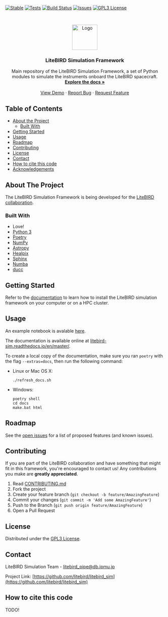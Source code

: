 <!--
Template taken from https://github.com/othneildrew/Best-README-Template

*** To avoid retyping too much info. Do a search and replace for the following:
*** github_username, repo, twitter_handle, email
-->


<!-- PROJECT SHIELDS -->
<!--
*** I'm using markdown "reference style" links for readability.
*** Reference links are enclosed in brackets [ ] instead of parentheses ( ).
*** See the bottom of this document for the declaration of the reference variables
*** for contributors-url, forks-url, etc. This is an optional, concise syntax you may use.
*** https://www.markdownguide.org/basic-syntax/#reference-style-links
-->
[![Stable](https://img.shields.io/badge/docs-stable-blue.svg)](https://litebird-sim.readthedocs.io/en/master/)
[![Tests](https://github.com/litebird/litebird_sim/workflows/Tests/badge.svg?branch=master&event=push)](https://github.com/litebird/litebird_sim/actions?query=workflow%3ATests+branch%3Amaster)
[![Build Status](https://ci.appveyor.com/api/projects/status/github/litebird/litebird-sim?svg=true)](https://ci.appveyor.com/project/litebird/litebird-sim)
[![Issues][issues-shield]][issues-url]
[![GPL3 License][license-shield]][license-url]


<!-- PROJECT LOGO -->
<br />
<p align="center">
  <a href="https://github.com/litebird/litebird_sim">
    <img src="images/logo.png" alt="Logo" width="80" height="80">
  </a>

  <h3 align="center">LiteBIRD Simulation Framework</h3>

  <p align="center">
    Main repository of the LiteBIRD Simulation Framework, a set of Python modules to simulate the instruments onboard the LiteBIRD spacecraft.
    <br />
    <a href="https://litebird-sim.readthedocs.io/en/master/"><strong>Explore the docs »</strong></a>
    <br />
    <br />
    <a href="https://litebird-sim.readthedocs.io/en/master/tutorial.html">View Demo</a>
    ·
    <a href="https://github.com/litebird/litebird_sim/issues">Report Bug</a>
    ·
    <a href="https://github.com/litebird/litebird_sim/issues">Request Feature</a>
  </p>
</p>



<!-- TABLE OF CONTENTS -->
## Table of Contents

* [About the Project](#about-the-project)
  * [Built With](#built-with)
* [Getting Started](#getting-started)
* [Usage](#usage)
* [Roadmap](#roadmap)
* [Contributing](#contributing)
* [License](#license)
* [Contact](#contact)
* [How to cite this code](#how-to-cite-this-code)
* [Acknowledgements](#acknowledgements)



<!-- ABOUT THE PROJECT -->
## About The Project

The LiteBIRD Simulation Framework is being developed for the
[LiteBIRD collaboration](http://litebird.jp/eng/).


### Built With

-   Love!
-   [Python 3](https://www.python.org)
-   [Poetry](https://python-poetry.org/)
-   [NumPy](https://numpy.org)
-   [Astropy](https://www.astropy.org)
-   [Healpix](https://healpix.jpl.nasa.gov)
-   [Sphinx](https://www.sphinx-doc.org/en/master/)
-   [Numba](https://numba.pydata.org/)
-   [ducc](https://github.com/litebird/ducc)


## Getting Started

Refer to the
[documentation](https://litebird-sim.readthedocs.io/en/master/installation.html)
to learn how to install the LiteBIRD simulation framework on your
computer or on a HPC cluster.


## Usage

An example notebook is avalable [here](https://github.com/litebird/litebird_sim/blob/master/notebooks/litebird_sim_example.ipynb). 

The documentation is available online at
[litebird-sim.readthedocs.io/en/master/](https://litebird-sim.readthedocs.io/en/master/).

To create a local copy of the documentation, make sure you ran
`poetry` with the flag `--extras=docs`, then run the following
command:

-   Linux or Mac OS X:
    ```
    ./refresh_docs.sh
    ```

-   Windows:
    ```
    poetry shell
    cd docs
    make.bat html
    ```


## Roadmap

See the [open issues](https://github.com/litebird/litebird_sim/issues)
for a list of proposed features (and known issues).


## Contributing

If you are part of the LiteBIRD collaboration and have something that
might fit in this framework, you're encouraged to contact us! Any
contributions you make are **greatly appreciated**.

1.  Read [CONTRIBUTING.md](https://github.com/litebird/litebird_sim/blob/master/CONTRIBUTING.md)
2.  Fork the project
3.  Create your feature branch (`git checkout -b feature/AmazingFeature`)
4.  Commit your changes (`git commit -m 'Add some AmazingFeature'`)
5.  Push to the Branch (`git push origin feature/AmazingFeature`)
6.  Open a Pull Request


## License

Distributed under the [GPL3 License][license-url].


## Contact

LiteBIRD Simulation Team - litebird_pipe@db.ipmu.jp

Project Link: [https://github.com/litebird/litebird_sim](https://github.com/litebird/litebird_sim)



## How to cite this code

TODO!


<!-- MARKDOWN LINKS & IMAGES -->
<!-- https://www.markdownguide.org/basic-syntax/#reference-style-links -->
[issues-shield]: https://img.shields.io/github/issues/litebird/litebird_sim?style=flat-square
[issues-url]: https://github.com/litebird/litebird_sim/issues
[license-shield]: https://img.shields.io/github/license/litebird/litebird_sim.svg?style=flat-square
[license-url]: https://github.com/litebird/litebird_sim/blob/master/LICENSE

<!-- Once we have some nice screenshot, let's put a link to it here! -->
[product-screenshot]: images/screenshot.png
